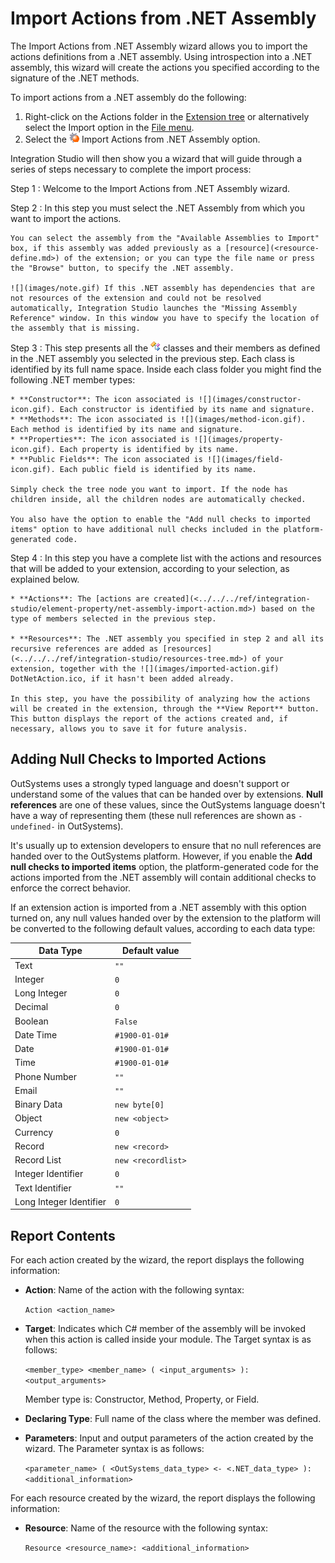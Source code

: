 # Import Actions from .NET Assembly

The Import Actions from .NET Assembly wizard allows you to import the actions definitions from a .NET assembly. Using introspection into a .NET assembly, this wizard will create the actions you specified according to the signature of the .NET methods.

To import actions from a .NET assembly do the following:

1. Right-click on the Actions folder in the [Extension tree](<../../../ref/integration-studio/multi-tree-navigator.md>) or alternatively select the Import option in the [File menu](<../../../ref/integration-studio/menu/file/intro.md>).
1. Select the ![](images/net-wizard.gif) Import Actions from .NET Assembly option.

Integration Studio will then show you a wizard that will guide through a series of steps necessary to complete the import process:

Step 1
:   Welcome to the Import Actions from .NET Assembly wizard.

Step 2
:   In this step you must select the .NET Assembly from which you want to import the actions.

    You can select the assembly from the "Available Assemblies to Import" box, if this assembly was added previously as a [resource](<resource-define.md>) of the extension; or you can type the file name or press the "Browse" button, to specify the .NET assembly.

    ![](images/note.gif) If this .NET assembly has dependencies that are not resources of the extension and could not be resolved automatically, Integration Studio launches the "Missing Assembly Reference" window. In this window you have to specify the location of the assembly that is missing.

Step 3
:   This step presents all the ![](images/class-icon.gif) classes and their members as defined in the .NET assembly you selected in the previous step. Each class is identified by its full name space. Inside each class folder you might find the following .NET member types:

    * **Constructor**: The icon associated is ![](images/constructor-icon.gif). Each constructor is identified by its name and signature.
    * **Methods**: The icon associated is ![](images/method-icon.gif). Each method is identified by its name and signature.
    * **Properties**: The icon associated is ![](images/property-icon.gif). Each property is identified by its name.
    * **Public Fields**: The icon associated is ![](images/field-icon.gif). Each public field is identified by its name.

    Simply check the tree node you want to import. If the node has children inside, all the children nodes are automatically checked.

    You also have the option to enable the "Add null checks to imported items" option to have additional null checks included in the platform-generated code.

Step 4
:   In this step you have a complete list with the actions and resources that will be added to your extension, according to your selection, as explained below.

    * **Actions**: The [actions are created](<../../../ref/integration-studio/element-property/net-assembly-import-action.md>) based on the type of members selected in the previous step.

    * **Resources**: The .NET assembly you specified in step 2 and all its recursive references are added as [resources](<../../../ref/integration-studio/resources-tree.md>) of your extension, together with the ![](images/imported-action.gif) DotNetAction.ico, if it hasn't been added already.

    In this step, you have the possibility of analyzing how the actions will be created in the extension, through the **View Report** button. This button displays the report of the actions created and, if necessary, allows you to save it for future analysis.


## Adding Null Checks to Imported Actions

OutSystems uses a strongly typed language and doesn't support or understand some of the values that can be handed over by extensions. **Null references** are one of these values, since the OutSystems language doesn't have a way of representing them (these null references are shown as `-undefined-` in OutSystems).

It's usually up to extension developers to ensure that no null references are handed over to the OutSystems platform. However, if you enable the **Add null checks to imported items** option, the platform-generated code for the actions imported from the .NET assembly will contain additional checks to enforce the correct behavior. 

If an extension action is imported from a .NET assembly with this option turned on, any null values handed over by the extension to the platform will be converted to the following default values, according to each data type:

Data Type    | Default value
-------------|--------------
Text         | `""`
Integer      | `0`
Long Integer | `0`
Decimal      | `0`
Boolean      | `False`
Date Time    | `#1900-01-01#`
Date         | `#1900-01-01#`
Time         | `#1900-01-01#`
Phone Number | `""`
Email        | `""`
Binary Data  | `new byte[0]`
Object       | `new <object>`
Currency     | `0`
Record       | `new <record>`
Record List  | `new <recordlist>`
Integer Identifier | `0`
Text Identifier    | `""`
Long Integer Identifier | `0`


## Report Contents

For each action created by the wizard, the report displays the following information:

* **Action**: Name of the action with the following syntax:

    `Action <action_name>`

* **Target**: Indicates which C# member of the assembly will be invoked when this action is called inside your module. The Target syntax is as follows:

    `<member_type> <member_name> ( <input_arguments> ): <output_arguments>`

    Member type is: Constructor, Method, Property, or Field.

* **Declaring Type**: Full name of the class where the member was defined.

* **Parameters**: Input and output parameters of the action created by the wizard. The Parameter syntax is as follows:

    `<parameter_name> ( <OutSystems_data_type> <- <.NET_data_type> ): <additional_information>`

For each resource created by the wizard, the report displays the following information:

* **Resource**: Name of the resource with the following syntax:

    `Resource <resource_name>: <additional_information>`
